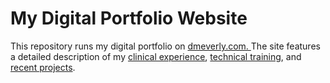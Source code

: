 # My Digital Portfolio Website  

This repository runs my digital portfolio on <a href = "https://www.dmeverly.com/" target = "_blank"> dmeverly.com. </a> The site features a detailed description of my <a href = "https://www.dmeverly.com/Pages/healthcare/" target = "_blank">clinical experience</a>, <a href = "https://www.dmeverly.com/Pages/about/" target = "_blank">technical training</a>, and <a href = "https://www.dmeverly.com/Pages/Overview/" target = "_blank">recent projects</a>. 